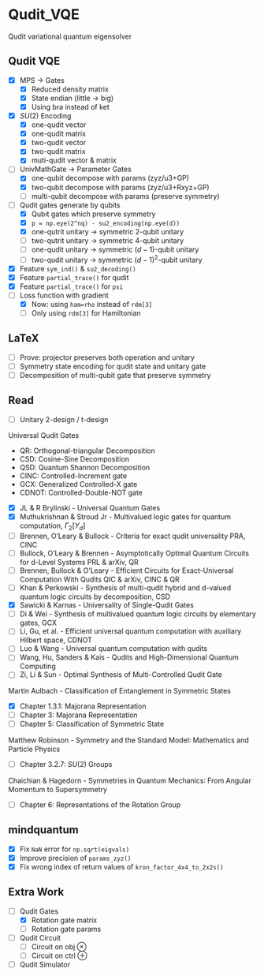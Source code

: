 # Qudit_VQE

Qudit variational quantum eigensolver

## Qudit VQE

- [x] MPS -> Gates
  - [x] Reduced density matrix
  - [x] State endian (little -> big)
  - [x] Using bra instead of ket
- [x] $SU(2)$ Encoding
  - [x] one-qudit vector
  - [x] one-qudit matrix
  - [x] two-qudit vector
  - [x] two-qudit matrix
  - [x] muti-qudit vector & matrix
- [ ] UnivMathGate -> Parameter Gates
  - [x] one-qubit decompose with params (zyz/u3+GP)
  - [x] two-qubit decompose with params (zyz/u3+Rxyz+GP)
  - [ ] multi-qubit decompose with params (preserve symmetry)
- [ ] Qudit gates generate by qubits
  - [x] Qubit gates which preserve symmetry
  - [x] `p = np.eye(2^nq) - su2_encoding(np.eye(d))` 
  - [x] one-qutrit unitary -> symmetric $2$-qubit unitary
  - [ ] two-qutrit unitary -> symmetric $4$-qubit unitary
  - [ ] one-qudit unitary -> symmetric $(d-1)$-qubit unitary
  - [ ] two-qudit unitary -> symmetric $(d-1)^2$-qubit unitary
- [x] Feature `sym_ind()` & `su2_decoding()` 
- [x] Feature `partial_trace()` for qudit
- [x] Feature `partial_trace()` for `psi` 
- [ ] Loss function with gradient
    - [x] Now: using `ham=rho` instead of `rdm[3]` 
    - [ ] Only using `rdm[3]` for Hamiltonian

## LaTeX

- [ ] Prove: projector preserves both operation and unitary
- [ ] Symmetry state encoding for qudit state and unitary gate
- [ ] Decomposition of multi-qubit gate that preserve symmetry

## Read

- [ ] Unitary 2-design / t-design

Universal Qudit Gates

- QR: Orthogonal-triangular Decomposition
- CSD: Cosine-Sine Decomposition
- QSD: Quantum Shannon Decomposition
- CINC: Controlled-Increment gate
- GCX: Generalized Controlled-X gate
- CDNOT: Controlled-Double-NOT gate

- [x] JL & R Brylinski - Universal Quantum Gates
- [x] Muthukrishnan & Stroud Jr - Multivalued logic gates for quantum computation, $\Gamma_2[Y_d]$ 
- [ ] Brennen, O’Leary & Bullock - Criteria for exact qudit universality PRA, CINC
- [ ] Bullock, O’Leary & Brennen - Asymptotically Optimal Quantum Circuits for d-Level Systems PRL & arXiv, QR
- [ ] Brennen, Bullock & O’Leary - Efficient Circuits for Exact-Universal Computation With Qudits QIC & arXiv, CINC & QR
- [ ] Khan & Perkowski - Synthesis of multi-qudit hybrid and d-valued quantum logic circuits by decomposition, CSD
- [x] Sawicki & Karnas - Universality of Single-Qudit Gates
- [ ] Di & Wei - Synthesis of multivalued quantum logic circuits by elementary gates, GCX
- [ ] Li, Gu, et al. - Efficient universal quantum computation with auxiliary Hilbert space, CDNOT
- [ ] Luo & Wang - Universal quantum computation with qudits
- [ ] Wang, Hu, Sanders & Kais - Qudits and High-Dimensional Quantum Computing
- [ ] Zi, Li & Sun - Optimal Synthesis of Multi-Controlled Qudit Gate

Martin Aulbach - Classification of Entanglement in Symmetric States

- [x] Chapter 1.3.1: Majorana Representation
- [ ] Chapter 3: Majorana Representation
- [ ] Chapter 5: Classification of Symmetric State

Matthew Robinson - Symmetry and the Standard Model꞉ Mathematics and Particle Physics

- [ ] Chapter 3.2.7: $SU(2)$ Groups

Chaichian & Hagedorn - Symmetries in Quantum Mechanics꞉ From Angular Momentum to Supersymmetry

- [ ] Chapter 6: Representations of the Rotation Group

## mindquantum

- [x] Fix `NaN` error for `np.sqrt(eigvals)` 
- [x] Improve precision of `params_zyz()` 
- [x] Fix wrong index of return values of `kron_factor_4x4_to_2x2s()` 

## Extra Work

- [ ] Qudit Gates
  - [x] Rotation gate matrix
  - [ ] Rotation gate params
- [ ] Qudit Circuit
  - [ ] Circuit on obj ⊗
  - [ ] Circuit on ctrl ⊕
- [ ] Qudit Simulator